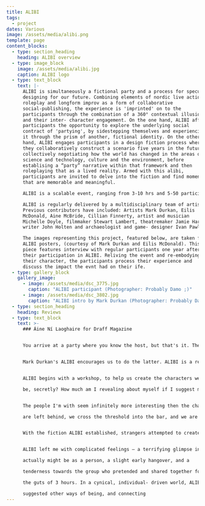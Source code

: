 ```yaml
---
title: ALIBI
tags:
  - project
dates: Various
image: /assets/media/alibi.png
template: page
content_blocks:
  - type: section_heading
    heading: ALIBI overview
  - type: image_block
    image: /assets/media/alibi.jpg
    caption: ALIBI logo
  - type: text_block
    text: |-
      ALIBI is simultaneously a fictional party and a process for speculatively
      designing for our future. Combining elements of nordic live action
      roleplay and longform improv as a form of collaborative
      social-publishing, the experience is 'imprinted' on to the
      participants through the combination of a 360° contextual illusion
      and their inter- character engagement. On the one hand, ALIBI affords
      participants the opportunity to explore the underlying social
      contract of 'partying', by sidestepping themselves and experiencing
      it through the prism of another, fictional identity. On the other
      hand, ALIBI engages participants in a design fiction process where
      they collaboratively construct a scenario five years in the future,
      collectively negotiating how the world has changed in the areas of
      science and technology, culture and the environment, before
      establising a “party” narrative within that framework and then
      roleplaying that as a lived reality. Armed with this alibi,
      participants are invited to delve into the fiction and find moments
      that are memorable and meaningful. 

      ALIBI is a scalable event, ranging from 3-10 hrs and 5-50 participants. 

      ALIBI is regularly delivered by a multidisciplinary team of artists.
      Previous contributors have included: Artists Mark Durkan, Eilis
      McDonald, Aine McBride, Cillian Finnerty, artist and musician
      Michelle Doyle, filmmaker Stewart Lambert, theatremaker Jamie Harper,
      writer John Holten and archaeologist and game- designer Ivan Pawle. 

      The images representing this project, featured below, are taken from
      ALIBI posters, (courtesy of Mark Durkan and Eilis McDonald). This
      piece features interview with regular participants one year after
      their participation in ALIBI. Reliving the event and re-embodying
      their character, the participants process their experience and
      discuss the impact the evnt had on their ife.
  - type: gallery_block
    gallery_image:
      - image: /assets/media/dsc_3775.jpg
        caption: "ALIBI participant (Photographer: Probably Damo ;)"
      - image: /assets/media/dsc_3802.jpg
        caption: "ALIBI intro by Mark Durkan (Photographer: Probably Damo ;)"
  - type: section_heading
    heading: Reviews
  - type: text_block
    text: >-
      ### Áine Ní Laoghaire for Draff Magazine


      You arrive at a party where you know the host, but that's it. The host is  nowhere to be seen, everyone else is really cool looking and laughing in groups, and you have no idea what to do now. Take out your phone? Go hide out in the bathroom for a while? How many of us would feel free enough to go and engage with a total stranger? 


      Mark Durkan's ALIBI encourages us to do the latter. ALIBI is a reality fiction experience, lasting 3 hours, partially inspired by the cultural practice of LARP, or Live Action Role Playing. The setting is a bar, and we, the participants, have been invited to attend a party there. Personally, there are few things I hate more than a party full of strangers, and yet when I arrived at Project Bar, there was an intimidatingly large group of participants there, waiting to create a fictional world with other complete strangers. 


      ALIBI begins with a workshop, to help us create the characters we'll play later on in the night. We are grouped, given reasons to be in the bar, give ourselves new names and identities. There are no restrictions given to the type of characters we can create, but it's intriguing to wonder what we are basing these decisions on. What do these decisions say about the people we really are, or really want to

      be, secretly? How much am I revealing about myself if I suggest my character is, say, shallow, or needy? How much have I revealed of myself by even considering that? 


      The people I'm with seem infinitely more interesting then the characters they're going to be playing in the game, and I'm a little bit sad I can't be at a party with them instead. But the workshop ends, phones

      are left behind, we cross the threshold into the bar, and we are no longer ourselves. I am now Irene, who likes to introduce herself as Irina, and I stay Irene until the party ends... mostly. 


      With the fiction ALIBI established, strangers attempted to create and become part of a community. Despite the reality of the odd situation we were in, no one around me blatantly broke the fiction. There was something deeply genuine in this unspoken agreement, and as a rule, despite the freedom to behave however we wished, people were kind to one another. But despite the freedom and the set up offered, the more I tried to 'be' my character, the more detached I felt from what was really happening. The longer I spent at the ALIBI party, the more I searched for meaningful connections, or conversations...which is exactly how parties tend to play out for me in real life too. 


      ALIBI left me with complicated feelings – a terrifying glimpse into who I

      actually might be as a person, a slight early hangover, and a

      tenderness towards the group who pretended and shared together for

      the guts of 3 hours. In a cynical, individual- driven world, ALIBI

      suggested other ways of being, and connecting
---
```

